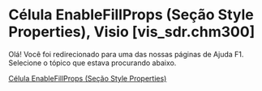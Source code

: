 
# Célula EnableFillProps (Seção Style Properties), Visio [vis_sdr.chm300]

Olá! Você foi redirecionado para uma das nossas páginas de Ajuda F1. Selecione o tópico que estava procurando abaixo.

[Célula EnableFillProps (Seção Style Properties)](http://msdn.microsoft.com/library/2b3334de-588c-6cf3-bc88-be03ae71b1a6%28Office.15%29.aspx)
